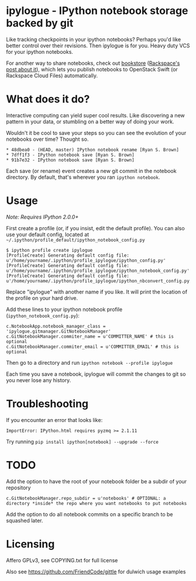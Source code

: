 # ipylogue - IPython notebook storage backed by git

Like tracking checkpoints in your ipython notebooks? Perhaps you'd like better
control over their revisions. Then ipylogue is for you. Heavy duty VCS for your
ipython notebooks.

For another way to share notebooks, check out [bookstore][bookstore]
([Rackspace's post about it][blogpost]), which lets you publish notebooks to
OpenStack Swift (or Rackspace Cloud Files) automatically.

[bookstore]: https://github.com/rgbkrk/bookstore
[blogpost]: https://developer.rackspace.com/blog/bookstore-for-ipython-notebooks/

# What does it do?

Interactive computing can yield super cool results. Like discovering a new
pattern in your data, or stumbling on a better way of doing your work.

Wouldn't it be cool to save your steps so you can see the evolution of your
notebooks over time? Thought so.

```
* 48dbea0 - (HEAD, master) IPython notebook rename [Ryan S. Brown]
* 7dff1f3 - IPython notebook save [Ryan S. Brown]
* 91b7e32 - IPython notebook save [Ryan S. Brown]
```

Each save (or rename) event creates a new git commit in the notebook directory.
By default, that's wherever you ran `ipython notebook`.

# Usage

*Note: Requires IPython 2.0.0+*

First create a profile (or, if you insist, edit the default profile).  You can
also use your default config, located at
`~/.ipython/profile_default/ipython_notebook_config.py`

```
$ ipython profile create ipylogue
[ProfileCreate] Generating default config file: u'/home/yourname/.ipython/profile_ipylogue/ipython_config.py'
[ProfileCreate] Generating default config file: u'/home/yourname/.ipython/profile_ipylogue/ipython_notebook_config.py'
[ProfileCreate] Generating default config file: u'/home/yourname/.ipython/profile_ipylogue/ipython_nbconvert_config.py'
```

Replace "ipylogue" with another name if you like. It will print the location of
the profile on your hard drive.

Add these lines to your ipython notebook profile (`ipython_notebook_config.py`):

```
c.NotebookApp.notebook_manager_class = 'ipylogue.gitmanager.GitNotebookManager'
c.GitNotebookManager.commiter_name = u'COMMITTER_NAME' # this is optional
c.GitNotebookManager.commiter_email = u'COMMITTER_EMAIL' # this is optional
```

Then go to a directory and run `ipython notebook --profile ipylogue`

Each time you save a notebook, ipylogue will commit the changes to git so you
never lose any history.

# Troubleshooting

If you encounter an error that looks like:

```
ImportError: IPython.html requires pyzmq >= 2.1.11
```

Try running `pip install ipython[notebook] --upgrade --force`

# TODO

Add the option to have the root of your notebook folder be a subdir of your repository

```
c.GitNotebookManager.repo_subdir = u'notebooks' # OPTIONAL: a directory *inside* the repo where you want notebooks to put notebooks
```

Add the option to do all notebook commits on a specific branch to be squashed
later.


# Licensing

Affero GPLv3, see COPYING.txt for full license

Also see https://github.com/FriendCode/gittle for dulwich usage examples
